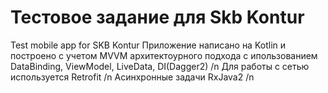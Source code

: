 # Тестовое задание для Skb Kontur
Test mobile app for SKB Kontur
Приложение написано на Kotlin и построено с учетом MVVM архитектоурного подхода с ипользованием DataBinding, ViewModel, LiveData, DI(Dagger2) /n
Для работы с сетью используется Retrofit /n
Асинхронные задачи RxJava2 /n
